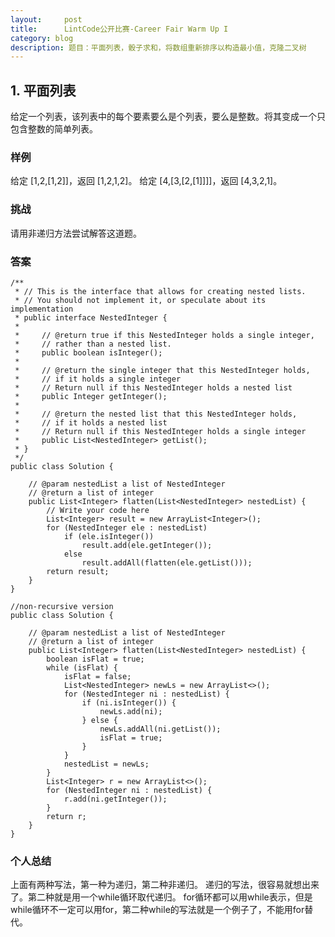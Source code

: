 ```yaml
---
layout:     post
title:      LintCode公开比赛-Career Fair Warm Up I
category: blog
description: 题目：平面列表，骰子求和，将数组重新排序以构造最小值，克隆二叉树
---
```


## 1. 平面列表

给定一个列表，该列表中的每个要素要么是个列表，要么是整数。将其变成一个只包含整数的简单列表。

### 样例
给定 [1,2,[1,2]]，返回 [1,2,1,2]。
给定 [4,[3,[2,[1]]]]，返回 [4,3,2,1]。

### 挑战
请用非递归方法尝试解答这道题。


### 答案
    /**
     * // This is the interface that allows for creating nested lists.
     * // You should not implement it, or speculate about its implementation
     * public interface NestedInteger {
     *
     *     // @return true if this NestedInteger holds a single integer,
     *     // rather than a nested list.
     *     public boolean isInteger();
     *
     *     // @return the single integer that this NestedInteger holds,
     *     // if it holds a single integer
     *     // Return null if this NestedInteger holds a nested list
     *     public Integer getInteger();
     *
     *     // @return the nested list that this NestedInteger holds,
     *     // if it holds a nested list
     *     // Return null if this NestedInteger holds a single integer
     *     public List<NestedInteger> getList();
     * }
     */
    public class Solution {
    
        // @param nestedList a list of NestedInteger
        // @return a list of integer
        public List<Integer> flatten(List<NestedInteger> nestedList) {
            // Write your code here
            List<Integer> result = new ArrayList<Integer>();
            for (NestedInteger ele : nestedList)
                if (ele.isInteger())
                    result.add(ele.getInteger());
                else
                    result.addAll(flatten(ele.getList()));
            return result;
        }
    }
    
    //non-recursive version
    public class Solution {
    
        // @param nestedList a list of NestedInteger
        // @return a list of integer
        public List<Integer> flatten(List<NestedInteger> nestedList) {
            boolean isFlat = true;
            while (isFlat) {
                isFlat = false;
                List<NestedInteger> newLs = new ArrayList<>();
                for (NestedInteger ni : nestedList) {
                    if (ni.isInteger()) {
                        newLs.add(ni);
                    } else {
                        newLs.addAll(ni.getList());
                        isFlat = true;
                    }
                }
                nestedList = newLs;
            }
            List<Integer> r = new ArrayList<>();
            for (NestedInteger ni : nestedList) {
                r.add(ni.getInteger());
            }
            return r;
        }
    }

### 个人总结

上面有两种写法，第一种为递归，第二种非递归。
递归的写法，很容易就想出来了。第二种就是用一个while循环取代递归。
for循环都可以用while表示，但是while循环不一定可以用for，第二种while的写法就是一个例子了，不能用for替代。